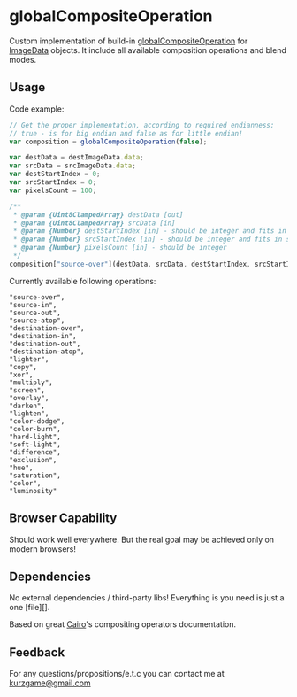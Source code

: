 # globalCompositeOperation

Custom implementation of build-in [globalCompositeOperation][] for [ImageData][] objects.
It include all available composition operations and blend modes.

## Usage

Code example:

```javascript
// Get the proper implementation, according to required endianness:
// true - is for big endian and false as for little endian!
var composition = globalCompositeOperation(false);

var destData = destImageData.data;
var srcData = srcImageData.data;
var destStartIndex = 0;
var srcStartIndex = 0;
var pixelsCount = 100;

/**
 * @param {Uint8ClampedArray} destData [out]
 * @param {Uint8ClampedArray} srcData [in]
 * @param {Number} destStartIndex [in] - should be integer and fits in destData range
 * @param {Number} srcStartIndex [in] - should be integer and fits in srcData range
 * @param {Number} pixelsCount [in] - should be integer
 */
composition["source-over"](destData, srcData, destStartIndex, srcStartIndex, pixelsCount);
```

Currently available following operations:

    "source-over",
    "source-in",
    "source-out",
    "source-atop",
    "destination-over",
    "destination-in",
    "destination-out",
    "destination-atop",
    "lighter",
    "copy",
    "xor",
    "multiply",
    "screen",
    "overlay",
    "darken",
    "lighten",
    "color-dodge",
    "color-burn",
    "hard-light",
    "soft-light",
    "difference",
    "exclusion",
    "hue",
    "saturation",
    "color",
    "luminosity"

## Browser Capability

Should work well everywhere.
But the real goal may be achieved only on modern browsers!

## Dependencies

No external dependencies / third-party libs! Everything is you need is just a one [file][].

Based on great [Cairo][]'s compositing operators documentation.

## Feedback

For any questions/propositions/e.t.c you can contact me at <kurzgame@gmail.com>

[globalCompositeOperation]: https://developer.mozilla.org/ru/docs/Web/API/CanvasRenderingContext2D/globalCompositeOperation
[ImageData]: https://developer.mozilla.org/en-US/docs/Web/API/ImageData
[Cairo]: https://www.cairographics.org/operators/
